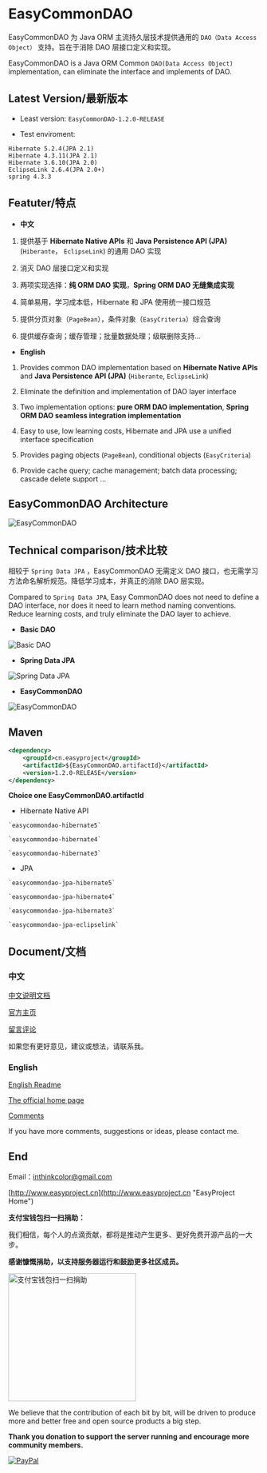 # EasyCommonDAO

EasyCommonDAO 为 Java ORM 主流持久层技术提供通用的 `DAO（Data Access Object）` 支持。旨在于消除 DAO 层接口定义和实现。


EasyCommonDAO is a Java ORM Common `DAO(Data Access Object)` implementation, can eliminate the interface and implements of DAO.

## Latest Version/最新版本 

- Least version:  `EasyCommonDAO-1.2.0-RELEASE`

- Test enviroment: 

 ```
 Hibernate 5.2.4(JPA 2.1)
 Hibernate 4.3.11(JPA 2.1)
 Hibernate 3.6.10(JPA 2.0)
 EclipseLink 2.6.4(JPA 2.0+)
 spring 4.3.3
 ```

## Featuter/特点

- **中文**

 1. 提供基于 **Hibernate Native APIs** 和 **Java Persistence API (JPA)** (`Hiberante`， `EclipseLink`) 的通用 DAO 实现
 
 2. 消灭 DAO 层接口定义和实现
 
 3. 两项实现选择：**纯 ORM DAO 实现**，**Spring ORM DAO 无缝集成实现**
 
 5. 简单易用，学习成本低，Hibernate 和 JPA 使用统一接口规范
 
 4. 提供分页对象（`PageBean`），条件对象（`EasyCriteria`）综合查询
 
 5. 提供缓存查询；缓存管理；批量数据处理；级联删除支持...


- **English**

 1. Provides common DAO implementation based on **Hibernate Native APIs** and **Java Persistence API (JPA)** (`Hiberante`, `EclipseLink`)
 
 2. Eliminate the definition and implementation of DAO layer interface
 
 3. Two implementation options: **pure ORM DAO implementation**, **Spring ORM DAO seamless integration implementation**
 
 4. Easy to use, low learning costs, Hibernate and JPA use a unified interface specification
 
 5. Provides paging objects (`PageBean`), conditional objects (`EasyCriteria`)
 
 6. Provide cache query; cache management; batch data processing; cascade delete support ...


## EasyCommonDAO Architecture


![EasyCommonDAO](doc/images/Architecture.png)



## Technical comparison/技术比较

相较于 `Spring Data JPA` ，EasyCommonDAO 无需定义 DAO 接口，也无需学习方法命名解析规范。降低学习成本，并真正的消除 DAO 层实现。

Compared to `Spring Data JPA`, Easy CommonDAO does not need to define a DAO interface, nor does it need to learn method naming conventions. Reduce learning costs, and truly eliminate the DAO layer to achieve.

- **Basic DAO**

 ![Basic DAO](doc/images/BasicDAO.png)

- **Spring Data JPA**

 ![Spring Data JPA](doc/images/SpringDataJPA.png)

- **EasyCommonDAO**

 ![EasyCommonDAO](doc/images/EasyCommonDAO.png)



## Maven

```XML
<dependency>
    <groupId>cn.easyproject</groupId>
    <artifactId>${EasyCommonDAO.artifactId}</artifactId>
    <version>1.2.0-RELEASE</version>
</dependency> 
```


**Choice one EasyCommonDAO.artifactId**

- Hibernate Native API

 ```
 `easycommondao-hibernate5`
 
 `easycommondao-hibernate4`
 
 `easycommondao-hibernate3`
 ```

- JPA

 ```
 `easycommondao-jpa-hibernate5`
 
 `easycommondao-jpa-hibernate4`
 
 `easycommondao-jpa-hibernate3`
 
 `easycommondao-jpa-eclipselink`
 ```



## Document/文档

### 中文

[中文说明文档](doc/readme_zh_CN.md)

[官方主页](http://www.easyproject.cn/easycommondao/zh-cn/index.jsp '官方主页')

[留言评论](http://www.easyproject.cn/easycommondao/zh-cn/index.jsp#donation '留言评论')

如果您有更好意见，建议或想法，请联系我。

### English

[English Readme](doc/readme_en.md)

[The official home page](http://www.easyproject.cn/easycommondao/en/index.jsp 'The official home page')

[Comments](http://www.easyproject.cn/easycommondao/en/index.jsp#donation 'Comments')

If you have more comments, suggestions or ideas, please contact me.

## End

Email：<inthinkcolor@gmail.com>

[http://www.easyproject.cn](http://www.easyproject.cn "EasyProject Home")


**支付宝钱包扫一扫捐助：**

我们相信，每个人的点滴贡献，都将是推动产生更多、更好免费开源产品的一大步。

**感谢慷慨捐助，以支持服务器运行和鼓励更多社区成员。**

<img alt="支付宝钱包扫一扫捐助" src="http://www.easyproject.cn/images/s.png"  title="支付宝钱包扫一扫捐助"  height="256" width="256"></img>



We believe that the contribution of each bit by bit, will be driven to produce more and better free and open source products a big step.

**Thank you donation to support the server running and encourage more community members.**

[![PayPal](http://www.easyproject.cn/images/paypaldonation5.jpg)](https://www.paypal.me/easyproject/10 "Make payments with PayPal - it's fast, free and secure!")

